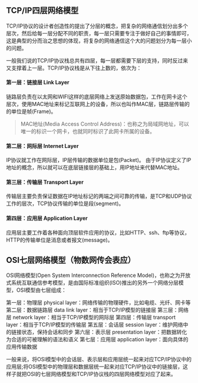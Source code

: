 ## TCP/IP四层网络模型
TCP/IP协议的设计者创造性的提出了分层的概念，把复杂的网络通信划分出多个层次，然后给每一层分配不同的职责，每一层只需要专注于做好自己的事情即可，这是典型的分而治之思想的体现，将复杂的网络通信这个大的问题划分为每一层小的问题。

一般我们说的TCP/IP协议栈总共有四层，每一层都需要下层的支持，同时反过来又支撑着上一层。TCP/IP协议栈是从下往上数的，依次为：

#### 第一层：链接层 Link Layer
链路层负责在以太网和WIFI这样的底层网络上发送原始数据包，工作在网卡这个层次，使用MAC地址来标记互联网上的设备，所以也叫作MAC层，链路层传输的的单位是帧(Frame)。
> MAC地址(Media Access Control Address)：也称之为局域网地址，可以唯一的标识一个网卡，也就同时标识了此网卡所属的设备。

#### 第二层：网际层 Internet Layer
IP协议就工作在网际层，IP层传输的数据单位是包(Packet)。
由于IP协议定义了IP地址的概念，所以就可以在底层链接层的基础上，用IP地址来代替MAC地址。

#### 第三层：传输层 Transport Layer
传输层主要负责保证数据在IP地址标记的两端之间可靠的传输，是TCP和UDP协议工作的层次，TCP协议传输的单位是段(segment)。

#### 第四层：应用层 Application Layer
应用层主要工作着各种面向顶层软件应用的协议，比如HTTP、ssh、ftp等协议，HTTP的传输单位是消息或者报文(message)。


## OSI七层网络模型（物数网传会表应）
OSI网络模型(Open System Interconnection Reference Model)，也称之为开放式系统互联通信参考模型，是由国际标准组织(ISO)推出的另外一个网络分层模型，OSI模型由七层组成：

第一层：物理层 physical layer：网络传输的物理硬件，比如电缆、光纤、网卡等
第二层：数据链路层 data link layer：相当于TCP/IP模型的链接层
第三层：网络层 network layer：相当于TCP/IP模型的网际层
第四层：传输层 transport layer：相当于TCP/IP模型的传输层
第五层：会话层 session layer：维护网络中的链接状态，保持会话和同步
第六层：表示层 presentation layer：把数据转化为合适的可被理解的语法和语义
第七层：应用层 application layer：面向具体的应用传输数据

一般来说，将OSI模型中的会话层、表示层和应用层统一起来对应TCP/IP协议中的应用层;将OSI模型中的物理层和数据层统一起来对应TCP/IP协议中的链接层，这样子就把OSI的七层网络模型和TCP/IP协议栈的四层网络模型对应了起来。

